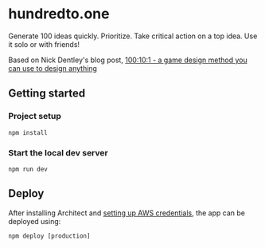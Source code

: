 # hundredto.one

Generate 100 ideas quickly. Prioritize. Take critical action on a top idea. Use it solo or with friends!

Based on Nick Dentley's blog post, [100:10:1 - a game design method you can use to design anything](https://www.nickbentley.games/the-100-10-1-method-for-game-design/)

## Getting started

### Project setup

```
npm install
```

### Start the local dev server

```
npm run dev
```

## Deploy

After installing Architect and [setting up AWS credentials](https://arc.codes/docs/en/guides/get-started/detailed-aws-setup), the app can be deployed using:

```
npm deploy [production]
```